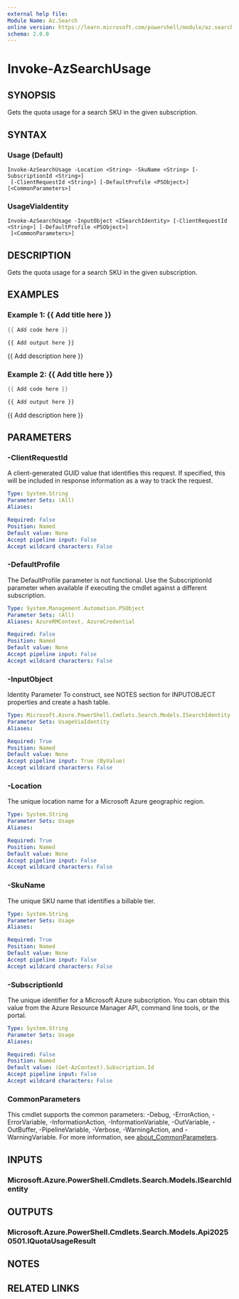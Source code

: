 ```yaml
---
external help file:
Module Name: Az.Search
online version: https://learn.microsoft.com/powershell/module/az.search/invoke-azsearchusage
schema: 2.0.0
---
```


# Invoke-AzSearchUsage

## SYNOPSIS
Gets the quota usage for a search SKU in the given subscription.

## SYNTAX

### Usage (Default)
```
Invoke-AzSearchUsage -Location <String> -SkuName <String> [-SubscriptionId <String>]
 [-ClientRequestId <String>] [-DefaultProfile <PSObject>] [<CommonParameters>]
```

### UsageViaIdentity
```
Invoke-AzSearchUsage -InputObject <ISearchIdentity> [-ClientRequestId <String>] [-DefaultProfile <PSObject>]
 [<CommonParameters>]
```

## DESCRIPTION
Gets the quota usage for a search SKU in the given subscription.

## EXAMPLES

### Example 1: {{ Add title here }}
```powershell
{{ Add code here }}
```

```output
{{ Add output here }}
```

{{ Add description here }}

### Example 2: {{ Add title here }}
```powershell
{{ Add code here }}
```

```output
{{ Add output here }}
```

{{ Add description here }}

## PARAMETERS

### -ClientRequestId
A client-generated GUID value that identifies this request.
If specified, this will be included in response information as a way to track the request.

```yaml
Type: System.String
Parameter Sets: (All)
Aliases:

Required: False
Position: Named
Default value: None
Accept pipeline input: False
Accept wildcard characters: False
```

### -DefaultProfile
The DefaultProfile parameter is not functional.
Use the SubscriptionId parameter when available if executing the cmdlet against a different subscription.

```yaml
Type: System.Management.Automation.PSObject
Parameter Sets: (All)
Aliases: AzureRMContext, AzureCredential

Required: False
Position: Named
Default value: None
Accept pipeline input: False
Accept wildcard characters: False
```

### -InputObject
Identity Parameter
To construct, see NOTES section for INPUTOBJECT properties and create a hash table.

```yaml
Type: Microsoft.Azure.PowerShell.Cmdlets.Search.Models.ISearchIdentity
Parameter Sets: UsageViaIdentity
Aliases:

Required: True
Position: Named
Default value: None
Accept pipeline input: True (ByValue)
Accept wildcard characters: False
```

### -Location
The unique location name for a Microsoft Azure geographic region.

```yaml
Type: System.String
Parameter Sets: Usage
Aliases:

Required: True
Position: Named
Default value: None
Accept pipeline input: False
Accept wildcard characters: False
```

### -SkuName
The unique SKU name that identifies a billable tier.

```yaml
Type: System.String
Parameter Sets: Usage
Aliases:

Required: True
Position: Named
Default value: None
Accept pipeline input: False
Accept wildcard characters: False
```

### -SubscriptionId
The unique identifier for a Microsoft Azure subscription.
You can obtain this value from the Azure Resource Manager API, command line tools, or the portal.

```yaml
Type: System.String
Parameter Sets: Usage
Aliases:

Required: False
Position: Named
Default value: (Get-AzContext).Subscription.Id
Accept pipeline input: False
Accept wildcard characters: False
```

### CommonParameters
This cmdlet supports the common parameters: -Debug, -ErrorAction, -ErrorVariable, -InformationAction, -InformationVariable, -OutVariable, -OutBuffer, -PipelineVariable, -Verbose, -WarningAction, and -WarningVariable. For more information, see [about_CommonParameters](http://go.microsoft.com/fwlink/?LinkID=113216).

## INPUTS

### Microsoft.Azure.PowerShell.Cmdlets.Search.Models.ISearchIdentity

## OUTPUTS

### Microsoft.Azure.PowerShell.Cmdlets.Search.Models.Api20250501.IQuotaUsageResult

## NOTES

## RELATED LINKS

